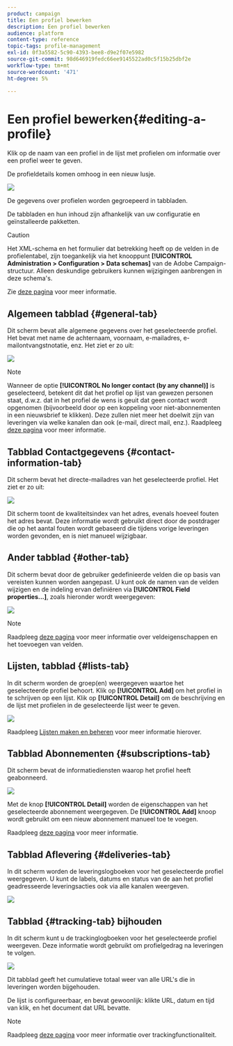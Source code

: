 ```yaml
---
product: campaign
title: Een profiel bewerken
description: Een profiel bewerken
audience: platform
content-type: reference
topic-tags: profile-management
exl-id: 0f3a5582-5c90-4393-bee8-d9e2f07e5982
source-git-commit: 98d646919fedc66ee9145522ad0c5f15b25dbf2e
workflow-type: tm+mt
source-wordcount: '471'
ht-degree: 5%

---
```


# Een profiel bewerken{#editing-a-profile}

Klik op de naam van een profiel in de lijst met profielen om informatie over een profiel weer te geven.

De profieldetails komen omhoog in een nieuw lusje.

![](assets/s_user_recipient_edit.png)

De gegevens over profielen worden gegroepeerd in tabbladen.

De tabbladen en hun inhoud zijn afhankelijk van uw configuratie en geïnstalleerde pakketten.

>[!CAUTION]
>
>Het XML-schema en het formulier dat betrekking heeft op de velden in de profielentabel, zijn toegankelijk via het knooppunt **[!UICONTROL Administration > Configuration > Data schemas]** van de Adobe Campaign-structuur. Alleen deskundige gebruikers kunnen wijzigingen aanbrengen in deze schema&#39;s.
>
>Zie [deze pagina](../../configuration/using/about-schema-edition.md) voor meer informatie.

## Algemeen tabblad {#general-tab}

Dit scherm bevat alle algemene gegevens over het geselecteerde profiel. Het bevat met name de achternaam, voornaam, e-mailadres, e-mailontvangstnotatie, enz. Het ziet er zo uit:

![](assets/s_ncs_user_profile_general_tab.png)

>[!NOTE]
>
>Wanneer de optie **[!UICONTROL No longer contact (by any channel)]** is geselecteerd, betekent dit dat het profiel op lijst van gewezen personen staat, d.w.z. dat in het profiel de wens is geuit dat geen contact wordt opgenomen (bijvoorbeeld door op een koppeling voor niet-abonnementen in een nieuwsbrief te klikken). Deze zullen niet meer het doelwit zijn van leveringen via welke kanalen dan ook (e-mail, direct mail, enz.). Raadpleeg [deze pagina](../../delivery/using/understanding-quarantine-management.md) voor meer informatie.

## Tabblad Contactgegevens {#contact-information-tab}

Dit scherm bevat het directe-mailadres van het geselecteerde profiel. Het ziet er zo uit:

![](assets/s_ncs_user_profile_details_tab.png)

Dit scherm toont de kwaliteitsindex van het adres, evenals hoeveel fouten het adres bevat. Deze informatie wordt gebruikt direct door de postdrager die op het aantal fouten wordt gebaseerd die tijdens vorige leveringen worden gevonden, en is niet manueel wijzigbaar.

## Ander tabblad {#other-tab}

Dit scherm bevat door de gebruiker gedefinieerde velden die op basis van vereisten kunnen worden aangepast. U kunt ook de namen van de velden wijzigen en de indeling ervan definiëren via **[!UICONTROL Field properties...]**, zoals hieronder wordt weergegeven:

![](assets/s_ncs_user_profile_others_tab.png)

>[!NOTE]
>
>Raadpleeg [deze pagina](../../configuration/using/new-field-wizard.md) voor meer informatie over veldeigenschappen en het toevoegen van velden.

## Lijsten, tabblad {#lists-tab}

In dit scherm worden de groep(en) weergegeven waartoe het geselecteerde profiel behoort. Klik op **[!UICONTROL Add]** om het profiel in te schrijven op een lijst. Klik op **[!UICONTROL Detail]** om de beschrijving en de lijst met profielen in de geselecteerde lijst weer te geven.

![](assets/s_ncs_user_profile_groups_tab_details.png)

Raadpleeg [Lijsten maken en beheren](../../platform/using/creating-and-managing-lists.md) voor meer informatie hierover.

## Tabblad Abonnementen {#subscriptions-tab}

Dit scherm bevat de informatiediensten waarop het profiel heeft geabonneerd.

![](assets/s_ncs_user_profile_subscript_tab_details.png)

Met de knop **[!UICONTROL Detail]** worden de eigenschappen van het geselecteerde abonnement weergegeven. De **[!UICONTROL Add]** knoop wordt gebruikt om een nieuw abonnement manueel toe te voegen.

Raadpleeg [deze pagina](../../delivery/using/managing-subscriptions.md) voor meer informatie.

## Tabblad Aflevering {#deliveries-tab}

In dit scherm worden de leveringslogboeken voor het geselecteerde profiel weergegeven. U kunt de labels, datums en status van de aan het profiel geadresseerde leveringsacties ook via alle kanalen weergeven.

![](assets/s_ncs_user_profile_delivery_tab.png)

## Tabblad {#tracking-tab} bijhouden

In dit scherm kunt u de trackinglogboeken voor het geselecteerde profiel weergeven. Deze informatie wordt gebruikt om profielgedrag na leveringen te volgen.

![](assets/s_ncs_user_profile_tracking_tab.png)

Dit tabblad geeft het cumulatieve totaal weer van alle URL&#39;s die in leveringen worden bijgehouden.

De lijst is configureerbaar, en bevat gewoonlijk: klikte URL, datum en tijd van klik, en het document dat URL bevatte.

>[!NOTE]
>
>Raadpleeg [deze pagina](../../delivery/using/delivery-dashboard.md) voor meer informatie over trackingfunctionaliteit.

